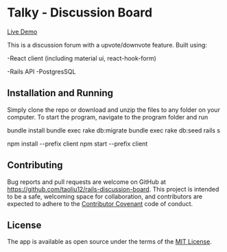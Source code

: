 # Talky - Discussion Board

[Live Demo](https://talky.onrender.com/)

This is a discussion forum with a upvote/downvote feature. Built using:

-React client (including material ui, react-hook-form)

-Rails API -PostgresSQL


## Installation and Running

Simply clone the repo or download and unzip the files to any folder on your computer. To start the program, navigate to the program folder and run

bundle install
bundle exec rake db:migrate 
bundle exec rake db:seed
rails s

npm install --prefix client
npm start --prefix client

## Contributing

Bug reports and pull requests are welcome on GitHub at https://github.com/taoliu12/rails-discussion-board. This project is intended to be a safe, welcoming space for collaboration, and contributors are expected to adhere to the [Contributor Covenant](http://contributor-covenant.org) code of conduct.

## License

The app is available as open source under the terms of the [MIT License](https://opensource.org/licenses/MIT).

